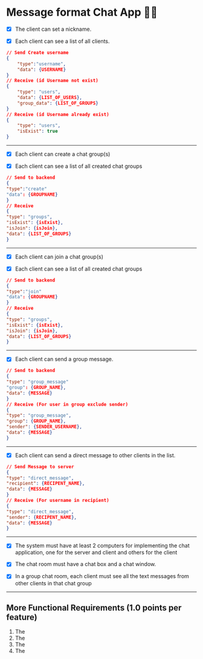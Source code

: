 # Message format Chat App 👩‍💻

- [x] The client can set a nickname.

- [x] Each client can see a list of all clients.

```json
// Send Create username
{
    "type":"username",
    "data": {USERNAME}
}
// Receive (id Username not exist)
{
    "type": "users",
    "data": {LIST_OF_USERS},
    "group_data": {LIST_OF_GROUPS}
}
// Receive (id Username already exist)
{
    "type": "users",
    "isExist": true
}
```

---

- [x] Each client can create a chat group(s)

- [x] Each client can see a list of all created chat groups

```json
// Send to backend
{
"type":"create"
"data": {GROUPNAME}
}
// Receive
{
"type": "groups",
"isExist": {isExist},
"isJoin": {isJoin},
"data": {LIST_OF_GROUPS}
}
```

---

- [x] Each client can join a chat group(s)

- [x] Each client can see a list of all created chat groups

```json
// Send to backend
{
"type":"join"
"data": {GROUPNAME}
}
// Receive
{
"type": "groups",
"isExist": {isExist},
"isJoin": {isJoin},
"data": {LIST_OF_GROUPS}
}
```

---

- [x] Each client can send a group message.

```json
// Send to backend
{
"type": "group_message"
"group": {GROUP_NAME},
"data": {MESSAGE}
}
// Receive (For user in group exclude sender)
{
"type": "group_message",
"group": {GROUP_NAME},
"sender": {SENDER_USERNAME},
"data": {MESSAGE}
}
```

---

- [x] Each client can send a direct message to other clients in the list.

```json
// Send Message to server
{
"type": "direct_message",
"recipient": {RECIPENT_NAME},
"data": {MESSAGE}
}
// Receive (For username in recipient)
{
"type": "direct_message",
"sender": {RECIPENT_NAME},
"data": {MESSAGE}
}
```

---

- [x] The system must have at least 2 computers for implementing the chat application,
      one for the server and client and others for the client
- [x] The chat room must have a chat box and a chat window.

- [x] In a group chat room, each client must see all the text messages from other clients
      in that chat group

---

## More Functional Requirements (1.0 points per feature)

1. The
2. The
3. The
4. The
